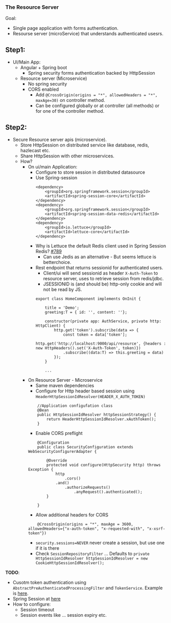 ### The Resource Server
Goal: 
* Single page application with forms authentication.
* Resourse server (microService) that understands authenticated usesrs.

## Step1:
* UI/Main App:
    * Angular + Spring boot  
        * Spring security forms authentication backed by HttpSession
    * Resource server (Microservice)
        * No spring security
        * CORS enabled 
            * Add `@CrossOrigin(origins = "*", allowedHeaders = "*", maxAge=30)` on controller method.
            * Can be configured globally or at controller (all methods) or for one of the controller method.

## Step2:
* Secure Resource server apis (microservice).
    * Store HttpSession on distributed service like database, redis, hazlecast etc.
    * Share HttpSession with other microservices. 
    * How?
        * On ui/main Application:
            * Configure to store session in distributed datasource 
            * Use Spring-session
                ```
                <dependency>
                    <groupId>org.springframework.session</groupId>
                    <artifactId>spring-session-core</artifactId>
                </dependency>
                <dependency>
                    <groupId>org.springframework.session</groupId>
                    <artifactId>spring-session-data-redis</artifactId>
                </dependency>
                <dependency>
                    <groupId>io.lettuce</groupId>
                    <artifactId>lettuce-core</artifactId> 
                </dependency>
                ```
            * Why is Lettuce the default Redis client used in Spring Session Redis? [#789](https://github.com/spring-projects/spring-session/issues/789)
                * Can use Jedis as an alternative - But seems lettuce is betterchoice. 
            * Rest endpoint that returns sessionid for authenticated users.
                * Client/ui will send sessionid as header `X-Auth-Token` to resource server, uses to retrieve session from redis/jdbc.
                * JSESSIONID is (and should be) http-only cookie and will not be read by JS.
                ```
                export class HomeComponent implements OnInit {

                    title = 'Demo';
                    greeting:T = { id: '', content: ''};

                    constructor(private app: AuthService, private http: HttpClient) {
                        http.get('token').subscribe(data => {
                            const token = data['token'];
                            http.get('http://localhost:9000/api/resource', {headers : new HttpHeaders().set('X-Auth-Token', token)})
                            .subscribe((data:T) => this.greeting = data)
                        });
                    }

                    ...
                ```
        * On Resource Server - Microservice
            * Same maven dependencies
            * Configure for Http header based session using `HeaderHttpSessionIdResolver(HEADER_X_AUTH_TOKEN)`  
            ```
                //Application configufation class
                @Bean
                public HttpSessionIdResolver httpSessionStrategy() {
                    return HeaderHttpSessionIdResolver.xAuthToken();
                } 
            ```
            * Enable CORS preflight 
            ```
                @Configuration
                public class SecurityConfiguration extends WebSecurityConfigurerAdapter {

                    @Override
                    protected void configure(HttpSecurity http) throws Exception {
                        http
                            .cors()
                        .and()
                            .authorizeRequests()
                                .anyRequest().authenticated();
                    }
                    
                }
            ```
            * Allow additional headers for CORS 
            ```
                @CrossOrigin(origins = "*", maxAge = 3600, allowedHeaders={"x-auth-token", "x-requested-with", "x-xsrf-token"})
            ```            
            * `security.sessions=NEVER` never create a session, but use one if it is there 
            * Check `SessionRepositoryFilter` ... Defaults to `private HttpSessionIdResolver httpSessionIdResolver = new CookieHttpSessionIdResolver();`

**TODO**:
* Cusotm token authentication using `AbstractPreAuthenticatedProcessingFilter` and `TokenService`. Example is [here](https://github.com/cer/event-sourcing-examples/blob/master/java-spring/common-auth/src/main/java/net/chrisrichardson/eventstore/javaexamples/banking/commonauth/AuthConfiguration.java).
* Spring Session at [here](https://github.com/hantsy/spring-microservice-sample/blob/master/auth-service/src/main/java/com/hantsylabs/sample/springmicroservice/auth/AuthServiceApplication.java)
* How to configure:
    * Session timeout
    * Session events like ... session expiry etc.